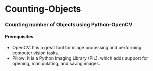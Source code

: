 # Counting-Objects
### Counting number of Objects using Python-OpenCV 

#### Prerequisites
- OpenCV: It is a great tool for image processing and performing computer vision tasks.
- Pillow: It is a Python Imaging Library (PIL), which adds support for opening, manipulating, and saving images.
